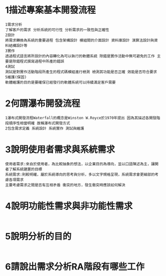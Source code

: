# 1描述專案基本開發流程
```
1需求分析
了解客戶的需求 分析系統的可行性 分析需求的一致性與正確性
2設計
將需求轉換為系統的重要過程 包含架構設計 模組間的介面設計 資料庫設計 演算法設計與資料結構設計等
3實作
透過程式語言將所設計的內容轉化為可以執行的軟體系統 除錯是實作活動中無可避免的工作 主要是除錯程式撰寫過程中所產的錯誤
4測試
測試是對實作活動階段所產生的程式碼模組進行檢測 檢測其功能是否正確 效能是否符合要求
5維護(保固)
軟體維護的目的是要確保已經發行的軟體系統可以持續滿足客戶需要
```
# 2何謂瀑布開發流程
```
1瀑布式開發流程Waterfall的概念是Winston W.Royce於1970年提出 因為其描述各開發階段順序性相當明確 故稱瀑布式開發方式
2包含需求定義 系統設計 系統實作 測試與維護
```
# 3說明使用者需求與系統需求
```
使用者需求:來自於使用者，為比較抽象的想法，以企業目的為導向，並以口語陳述為主，讓開者了解系統建置的目標
系統需求:則較明確，屬於系統導向的思考與分析，多以文字規格呈現，系統需求會更細部的考慮各項需求
主要考慮需求之間是否有互相矛盾 衝突的地方，發生衝突時應該如何解決
```
# 4說明功能性需求與非功能性需求
```
```
# 5說明分析的目的
```
```
# 6請說出需求分析RA階段有哪些工作
```
```
